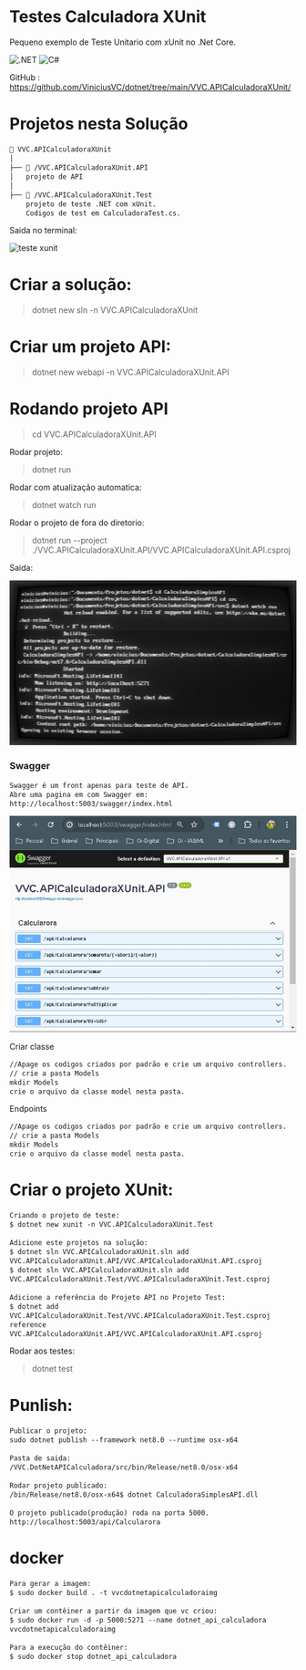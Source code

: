 # Testes Calculadora XUnit 

Pequeno exemplo de Teste Unitario com xUnit no .Net Core. 

![.NET](https://img.shields.io/badge/.NET-5C2D91?style=for-the-badge&logo=.net&logoColor=white)
![C#](https://img.shields.io/badge/c%23-%23239120.svg?style=for-the-badge&logo=csharp&logoColor=white)

GitHub : https://github.com/ViniciusVC/dotnet/tree/main/VVC.APICalculadoraXUnit/

# Projetos nesta Solução 
```
📂 VVC.APICalculadoraXUnit
│   
├── 📂 /VVC.APICalculadoraXUnit.API
│   projeto de API
│
├── 📂 /VVC.APICalculadoraXUnit.Test
    projeto de teste .NET com xUnit.
    Codigos de test em CalculadoraTest.cs.
```

Saida no terminal:

![teste xunit](Docs/Screenshotteste_xunit.png "PrtSc")

# Criar a solução:
> dotnet new sln -n VVC.APICalculadoraXUnit

# Criar um projeto API:
> dotnet new webapi -n VVC.APICalculadoraXUnit.API


# Rodando projeto API
> cd VVC.APICalculadoraXUnit.API

Rodar projeto: 
>  dotnet run

Rodar com atualização automatica:
> dotnet watch run

Rodar o projeto de fora do diretorio:
> dotnet run --project ./VVC.APICalculadoraXUnit.API/VVC.APICalculadoraXUnit.API.csproj

Saida:

![terminal API](Docs/sreenshot_terinal_dotnet.png "screenshot")


### Swagger
```
Swagger é um front apenas para teste de API.
Abre uma pagina em com Swagger em:
http://localhost:5003/swagger/index.html
```
![navegador swagger](Docs/screenshot_swagger_dotnet.jpg "screenshot")

Criar classe
```
//Apage os codigos criados por padrão e crie um arquivo controllers.
// crie a pasta Models
mkdir Models
crie o arquivo da classe model nesta pasta.

```
Endpoints
```
//Apage os codigos criados por padrão e crie um arquivo controllers.
// crie a pasta Models
mkdir Models
crie o arquivo da classe model nesta pasta.

```

# Criar o projeto XUnit:
```
Criando o projeto de teste:
$ dotnet new xunit -n VVC.APICalculadoraXUnit.Test

Adicione este projetos na solução:
$ dotnet sln VVC.APICalculadoraXUnit.sln add VVC.APICalculadoraXUnit.API/VVC.APICalculadoraXUnit.API.csproj
$ dotnet sln VVC.APICalculadoraXUnit.sln add VVC.APICalculadoraXUnit.Test/VVC.APICalculadoraXUnit.Test.csproj

Adicione a referência do Projeto API no Projeto Test:
$ dotnet add VVC.APICalculadoraXUnit.Test/VVC.APICalculadoraXUnit.Test.csproj reference VVC.APICalculadoraXUnit.API/VVC.APICalculadoraXUnit.API.csproj
```

Rodar aos testes:
> dotnet test


# Punlish:
```
Publicar o projeto:
sudo dotnet publish --framework net8.0 --runtime osx-x64

Pasta de saida:
/VVC.DotNetAPICalculadora/src/bin/Release/net8.0/osx-x64

Rodar projeto publicado:
/bin/Release/net8.0/osx-x64$ dotnet CalculadoraSimplesAPI.dll

O projeto publicado(produção) roda na porta 5000.
http://localhost:5003/api/Calcularora
```


# docker
```
Para gerar a imagem:
$ sudo docker build . -t vvcdotnetapicalculadoraimg

Criar um contêiner a partir da imagem que vc criou:
$ sudo docker run -d -p 5000:5271 --name dotnet_api_calculadora vvcdotnetapicalculadoraimg

Para a execução do contêiner: 
$ sudo docker stop dotnet_api_calculadora
```
